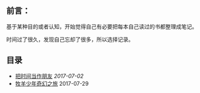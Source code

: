 ## 前言：

基于某种目的或者认知，开始觉得自己有必要把每本自己读过的书都整理成笔记。

时间过了很久，发现自己忘却了很多，所以选择记录。

## 目录

-  [把时间当作朋友](./管理/把时间当作朋友.md)  *2017-07-02*
-  [牧羊少年奇幻之旅](./心理/牧羊少年奇幻之旅.md)  2017-07-29


